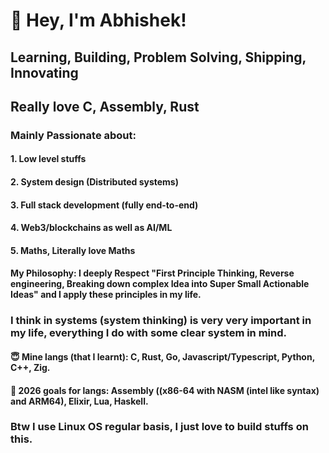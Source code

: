 
# 👋 Hey, I'm Abhishek!  

## Learning, Building, Problem Solving, Shipping, Innovating

## Really love C, Assembly, Rust
### Mainly Passionate about:
#### 1. Low level stuffs
#### 2. System design (Distributed systems)
#### 3. Full stack development (fully end-to-end)
#### 4. Web3/blockchains as well as AI/ML
#### 5. Maths, Literally love Maths

#### My Philosophy: I deeply Respect "First Principle Thinking, Reverse engineering, Breaking down complex Idea into Super Small Actionable Ideas" and I apply these principles in my life.
### I think in systems (system thinking) is very very important in my life, everything I do with some clear system in mind.

#### 😇 Mine langs (that I learnt): C, Rust, Go, Javascript/Typescript, Python, C++, Zig.
#### 🤫 2026 goals for langs: Assembly ((x86-64 with NASM (intel like syntax) and ARM64), Elixir, Lua, Haskell.

### Btw I use Linux OS regular basis, I just love to build stuffs on this.
